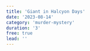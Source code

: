 ```yaml
---
title: 'Giant in Halcyon Days'
date: '2023-08-14'
category: 'murder-mystery'
duration: '3'
free: true
lead: ''
---
```





